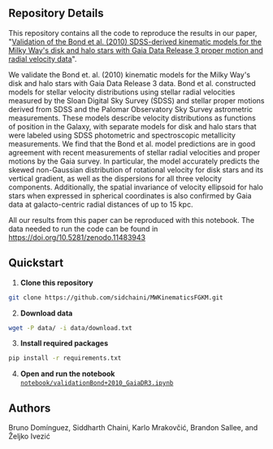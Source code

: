 ## Repository Details
This repository contains all the code to reproduce the results in our paper, "[Validation of the Bond et al. (2010) SDSS-derived kinematic models for the Milky Way's disk and halo stars with Gaia Data Release 3 proper motion and radial velocity data](https://arxiv.org/abs/2406.03541)".

We validate the Bond et. al. (2010) kinematic models for the Milky Way's disk and halo stars with Gaia Data Release 3 data. Bond et al. constructed models for stellar velocity distributions using stellar radial velocities measured by the Sloan Digital Sky Survey (SDSS) and stellar proper motions derived from SDSS and the Palomar Observatory Sky Survey astrometric measurements. These models describe velocity distributions as functions of position in the Galaxy, with separate models for disk and halo stars that were labeled using SDSS photometric and spectroscopic metallicity measurements. We find that the Bond et al. model predictions are in good agreement with recent measurements of stellar radial velocities and proper motions by the Gaia survey. In particular, the model accurately predicts the skewed non-Gaussian distribution of rotational velocity for disk stars and its vertical gradient, as well as the dispersions for all three velocity components. Additionally, the spatial invariance of velocity ellipsoid for halo stars when expressed in spherical coordinates is also confirmed by Gaia data at galacto-centric radial distances of up to 15 kpc.

All our results from this paper can be reproduced with this notebook. The data needed to run the code can be found in https://doi.org/10.5281/zenodo.11483943

## Quickstart
1. **Clone this repository** 
```bash
git clone https://github.com/sidchaini/MWKinematicsFGKM.git
```
2. **Download data** 
```bash
wget -P data/ -i data/download.txt
```
3. **Install required packages**
```bash
pip install -r requirements.txt
```
4. **Open and run the notebook**
[```notebook/validationBond+2010_GaiaDR3.ipynb```](https://github.com/sidchaini/MWKinematicsFGKM/blob/main/notebook/validationBond%2B2010_GaiaDR3.ipynb)

## Authors
Bruno Domínguez, Siddharth Chaini, Karlo Mrakovčić, Brandon Sallee, and Željko Ivezić
